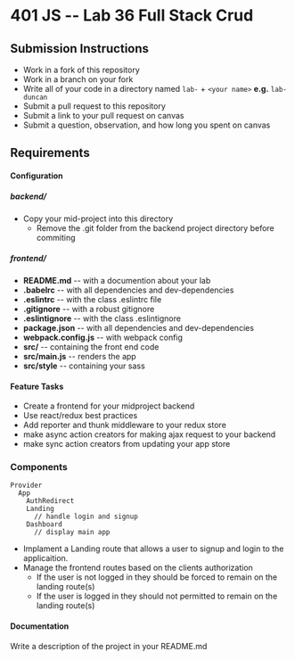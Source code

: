 401 JS --  Lab 36 Full Stack Crud
===

## Submission Instructions
  * Work in a fork of this repository
  * Work in a branch on your fork
  * Write all of your code in a directory named `lab-` + `<your name>` **e.g.** `lab-duncan`
  * Submit a pull request to this repository
  * Submit a link to your pull request on canvas
  * Submit a question, observation, and how long you spent on canvas  

## Requirements  
#### Configuration  
##### backend/
* Copy your mid-project into this directory
  * Remove the .git folder from the backend project directory before commiting
  
##### frontend/
* **README.md** -- with a documention about your lab
* **.babelrc** -- with all dependencies and dev-dependencies 
* **.eslintrc** -- with the class .eslintrc file
* **.gitignore** -- with a robust gitignore
* **.eslintignore** -- with the class .eslintignore
* **package.json** -- with all dependencies and dev-dependencies 
* **webpack.config.js** -- with webpack config
* **src/** -- containing the front end code
* **src/main.js** -- renders the app
* **src/style** -- containing your sass
 
#### Feature Tasks 
* Create a frontend for your midproject backend
* Use react/redux best practices
* Add reporter and thunk middleware to your redux store
* make async action creators for making ajax request to your backend
* make sync action creators from updating your app store

### Components
```
Provider
  App
    AuthRedirect
    Landing
      // handle login and signup
    Dashboard
      // display main app
```

* Implament a Landing route that allows a user to signup and login to the applicaition.
* Manage the frontend routes based on the clients authorization
  * If the user is not logged in they should be forced to remain on the landing route(s)
  * If the user is logged in they should not permitted to remain on the landing route(s)

####  Documentation  
Write a description of the project in your README.md
